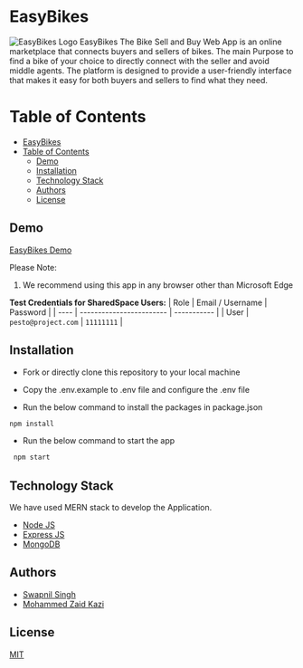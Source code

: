# EasyBikes
![EasyBikes Logo](https://res.cloudinary.com/easybikes/image/upload/v1684816630/logobike1_huico1.png)
EasyBikes 
The Bike Sell and Buy Web App is an online marketplace that connects buyers and 
sellers of bikes. The main Purpose to find a bike of your choice to directly connect with 
the seller and avoid middle agents. The platform is designed to provide a user-friendly 
interface that makes it easy for both buyers and sellers to find what they need. 

# Table of Contents

- [EasyBikes](#easybikes)
- [Table of Contents](#table-of-contents)
  - [Demo](#demo)
  - [Installation](#installation)
  - [Technology Stack](#technology-stack)
  - [Authors](#authors)
  - [License](#license)

## Demo

[EasyBikes Demo](https://easybikes.netlify.app/)

Please Note:

1. We recommend using this app in any browser other than Microsoft Edge

**Test Credentials for SharedSpace Users:**
| Role | Email / Username | Password |
| ---- | ------------------------ | ----------- |
| User | `pesto@project.com` | `11111111` |


## Installation

- Fork or directly clone this repository to your local machine

- Copy the .env.example to .env file and configure the .env file

- Run the below command to install the packages in package.json

```bash
npm install
```

- Run the below command to start the app

```bash
 npm start
```

## Technology Stack

We have used MERN stack to develop the Application.

- [Node JS](https://nodejs.org/en/)
- [Express JS](https://expressjs.com/)
- [MongoDB](https://www.mongodb.com/)

## Authors

- [Swapnil Singh](https://github.com/swapnilsingh2811)
- [Mohammed Zaid Kazi](https://github.com/zaidkazi3008)


## License

[MIT](https://opensource.org/licenses/MIT)
